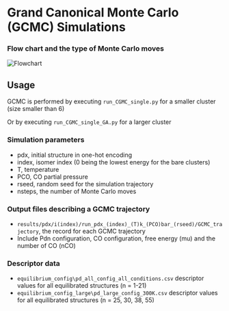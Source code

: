 # Grand Canonical Monte Carlo (GCMC) Simulations 

### Flow chart and the type of Monte Carlo moves
![Flowchart](CGMC_flowchart.svg)

## Usage 

GCMC is performed by executing `run_CGMC_single.py` for a smaller cluster (size smaller than 6)

Or by executing `run_CGMC_single_GA.py` for a larger cluster 

### Simulation parameters 
- pdx, initial structure in one-hot encoding
- index, isomer index (0 being the lowest energy for the bare clusters)
- T, temperature
- PCO, CO partial pressure 
- rseed, random seed for the simulation trajectory
- nsteps, the number of Monte Carlo moves 

### Output files describing a GCMC trajectory
- `results/pdx/i(index)/run_pdx_(index)_(T)k_(PCO)bar_(rseed)/GCMC_trajectory`, the record for each GCMC trajectory
- Include Pdn configuration, CO configuration, free energy (mu) and the number of CO (nCO)


### Descriptor data
- `equilibrium_config\pd_all_config_all_conditions.csv` descriptor values for all equilibrated structures (n = 1-21)
- `equilibrium_config_large\pd_large_config_300K.csv` descriptor values for all equilibrated structures (n = 25, 30, 38, 55)
